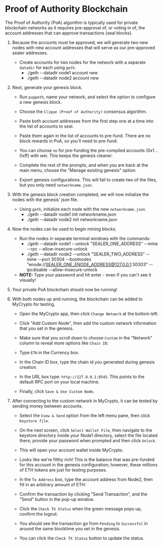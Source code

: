 # Proof of Authority Blockchain

The Proof of Authority (PoA) algorithm is typically used for private blockchain networks as it requires pre-approval of, or voting in of, the account addresses that can approve transactions (seal blocks).  

1. Because the accounts must be approved, we will generate two new nodes with new account addresses that will serve as our pre-approved sealer addresses.

    * Create accounts for two nodes for the network with a separate `datadir` for each using `geth`.
        * ./geth --datadir node1 account new
        * ./geth --datadir node2 account new

2. Next, generate your genesis block.

    * Run `puppeth`, name your network, and select the option to configure a new genesis block.

    * Choose the `Clique (Proof of Authority)` consensus algorithm.

    * Paste both account addresses from the first step one at a time into the list of accounts to seal.

    * Paste them again in the list of accounts to pre-fund. There are no block rewards in PoA, so you'll need to pre-fund.

    * You can choose `no` for pre-funding the pre-compiled accounts (0x1 .. 0xff) with wei. This keeps the genesis cleaner.

    * Complete the rest of the prompts, and when you are back at the main menu, choose the "Manage existing genesis" option.

    * Export genesis configurations. This will fail to create two of the files, but you only need `networkname.json`.

3. With the genesis block creation completed, we will now initialize the nodes with the genesis' json file.

    * Using `geth`, initialize each node with the new `networkname.json`.
        * ./geth --datadir node1 init networkname.json
        * ./geth --datadir node2 init networkname.json

4. Now the nodes can be used to begin mining blocks.

    * Run the nodes in separate terminal windows with the commands:
        *  ./geth --datadir node1 --unlock "SEALER_ONE_ADDRESS" --mine --rpc --allow-insecure-unlock
        *  ./geth --datadir node2 --unlock "SEALER_TWO_ADDRESS" --mine --port 30304 --bootnodes "enode://SEALER_ONE_ENODE_ADDRESS@127.0.0.1:30303" --ipcdisable --allow-insecure-unlock
    * **NOTE:** Type your password and hit enter - even if you can't see it visually!

5. Your private PoA blockchain should now be running!

6. With both nodes up and running, the blockchain can be added to MyCrypto for testing.

    * Open the MyCrypto app, then click `Change Network` at the bottom left:

    * Click "Add Custom Node", then add the custom network information that you set in the genesis.

    * Make sure that you scroll down to choose `Custom` in the "Network" column to reveal more options like `Chain ID`:

    * Type `ETH` in the Currency box.
    
    * In the Chain ID box, type the chain id you generated during genesis creation.

    * In the URL box type: `http://127.0.0.1:8545`.  This points to the default RPC port on your local machine.

    * Finally, click `Save & Use Custom Node`. 

7. After connecting to the custom network in MyCrypto, it can be tested by sending money between accounts.

    * Select the `View & Send` option from the left menu pane, then click `Keystore file`.


    * On the next screen, click `Select Wallet File`, then navigate to the keystore directory inside your Node1 directory, select the file located there, provide your password when prompted and then click `Unlock`.

    * This will open your account wallet inside MyCrypto. 
    
    * Looks like we're filthy rich! This is the balance that was pre-funded for this account in the genesis configuration; however, these millions of ETH tokens are just for testing purposes.   

    * In the `To Address` box, type the account address from Node2, then fill in an arbitrary amount of ETH:


    * Confirm the transaction by clicking "Send Transaction", and the "Send" button in the pop-up window.  


    * Click the `Check TX Status` when the green message pops up, confirm the logout:

    * You should see the transaction go from `Pending` to `Successful` in around the same blocktime you set in the genesis.

    * You can click the `Check TX Status` button to update the status.
